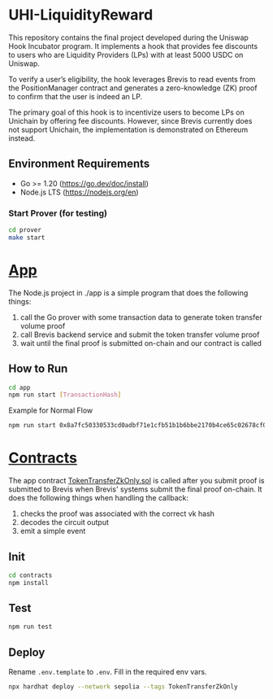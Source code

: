 # UHI-LiquidityReward
This repository contains the final project developed during the Uniswap Hook Incubator program. It implements a hook that provides fee discounts to users who are Liquidity Providers (LPs) with at least 5000 USDC on Uniswap.

To verify a user’s eligibility, the hook leverages Brevis to read events from the PositionManager contract and generates a zero-knowledge (ZK) proof to confirm that the user is indeed an LP.

The primary goal of this hook is to incentivize users to become LPs on Unichain by offering fee discounts. However, since Brevis currently does not support Unichain, the implementation is demonstrated on Ethereum instead.

## Environment Requirements

- Go >= 1.20 (https://go.dev/doc/install)
- Node.js LTS (https://nodejs.org/en)
### Start Prover (for testing)

```bash
cd prover
make start
```
# [App](./app)

The Node.js project in ./app is a simple program that does the following things:

1. call the Go prover with some transaction data to generate token transfer volume proof
2. call Brevis backend service and submit the token transfer volume proof
3. wait until the final proof is submitted on-chain and our contract is called

## How to Run

```bash
cd app
npm run start [TransactionHash]
```
Example for Normal Flow
```bash
npm run start 0x8a7fc50330533cd0adbf71e1cfb51b1b6bbe2170b4ce65c02678cf08c8b17737
```
# [Contracts](./contracts)

The app contract [TokenTransferZkOnly.sol](./contracts/contracts/TokenTransferZkOnly.sol) is called
after you submit proof is submitted to Brevis when Brevis'
systems submit the final proof on-chain.
It does the following things when handling the callback:

1. checks the proof was associated with the correct vk hash
2. decodes the circuit output
3. emit a simple event

## Init

```bash
cd contracts
npm install
```

## Test

```bash
npm run test
```

## Deploy

Rename `.env.template` to `.env`. Fill in the required env vars.

```bash
npx hardhat deploy --network sepolia --tags TokenTransferZkOnly
```